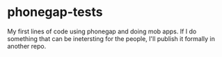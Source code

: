 phonegap-tests
==============

My first lines of code using phonegap and doing mob apps. If I do something that can be inetersting for the people, I'll publish it formally in another repo.
